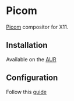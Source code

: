 # Picom
[Picom](https://github.com/yshui/picom) compositor for X11.

## Installation
Available on the [AUR](https://wiki.archlinux.org/title/Picom)

## Configuration
Follow this [guide](https://ejmastnak.com/tutorials/arch/picom/)
